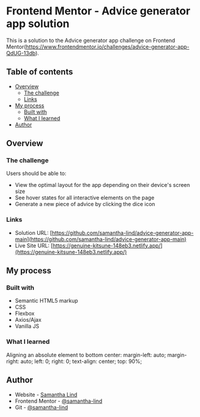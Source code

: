 # Frontend Mentor - Advice generator app solution

This is a solution to the Advice generator app challenge on Frontend Mentor(https://www.frontendmentor.io/challenges/advice-generator-app-QdUG-13db).

## Table of contents

- [Overview](#overview)
  - [The challenge](#the-challenge)
  - [Links](#links)
- [My process](#my-process)
  - [Built with](#built-with)
  - [What I learned](#what-i-learned)
- [Author](#author)

## Overview

### The challenge

Users should be able to:

- View the optimal layout for the app depending on their device's screen size
- See hover states for all interactive elements on the page
- Generate a new piece of advice by clicking the dice icon

### Links

- Solution URL: [https://github.com/samantha-lind/advice-generator-app-main](https://github.com/samantha-lind/advice-generator-app-main)
- Live Site URL: [https://genuine-kitsune-148eb3.netlify.app/](https://genuine-kitsune-148eb3.netlify.app/)

## My process

### Built with

- Semantic HTML5 markup
- CSS
- Flexbox
- Axios/Ajax
- Vanilla JS

### What I learned

Aligning an absolute element to bottom center:
margin-left: auto;
margin-right: auto;
left: 0;
right: 0;
text-align: center;
top: 90%;

## Author

- Website - [Samantha Lind](https://www.samanthalind.net)
- Frontend Mentor - [@samantha-lind](https://www.frontendmentor.io/profile/samantha-lind)
- Git - [@samantha-lind](https://github.com/samantha-lind/)
